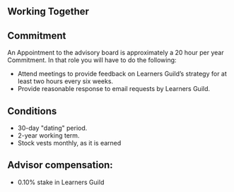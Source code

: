 ## Working Together

## Commitment
An Appointment to the advisory board is approximately a 20 hour per year Commitment. In that role you will have to do the following:
- Attend meetings to provide feedback on Learners Guild’s strategy for at least two hours every six weeks.
- Provide reasonable response to email requests by Learners Guild.

## Conditions
- 30-day "dating" period.
- 2-year working term.
- Stock vests monthly, as it is earned

## Advisor compensation:
- 0.10% stake in Learners Guild
